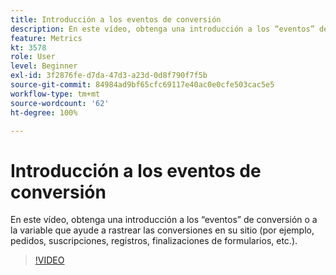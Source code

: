 ```yaml
---
title: Introducción a los eventos de conversión
description: En este vídeo, obtenga una introducción a los “eventos” de conversión o a la variable que ayude a rastrear las conversiones en su sitio (por ejemplo, pedidos, suscripciones, registros, finalizaciones de formularios, etc.).
feature: Metrics
kt: 3578
role: User
level: Beginner
exl-id: 3f2876fe-d7da-47d3-a23d-0d8f790f7f5b
source-git-commit: 84984ad9bf65cfc69117e40ac0e0cfe503cac5e5
workflow-type: tm+mt
source-wordcount: '62'
ht-degree: 100%

---
```


# Introducción a los eventos de conversión

En este vídeo, obtenga una introducción a los “eventos” de conversión o a la variable que ayude a rastrear las conversiones en su sitio (por ejemplo, pedidos, suscripciones, registros, finalizaciones de formularios, etc.).

>[!VIDEO](https://video.tv.adobe.com/v/28764/?quality=12&learn=on)

